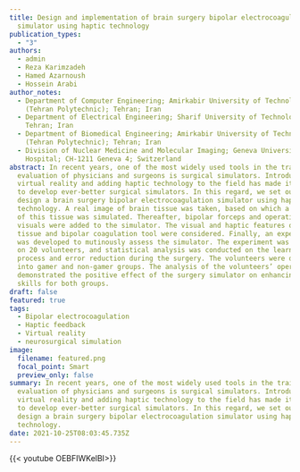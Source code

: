 ```yaml
---
title: Design and implementation of brain surgery bipolar electrocoagulation
  simulator using haptic technology
publication_types:
  - "3"
authors:
  - admin
  - Reza Karimzadeh
  - Hamed Azarnoush
  - Hossein Arabi
author_notes:
  - Department of Computer Engineering; Amirkabir University of Technology
    (Tehran Polytechnic); Tehran; Iran
  - Department of Electrical Engineering; Sharif University of Technology;
    Tehran; Iran
  - Department of Biomedical Engineering; Amirkabir University of Technology
    (Tehran Polytechnic); Tehran; Iran
  - Division of Nuclear Medicine and Molecular Imaging; Geneva University
    Hospital; CH-1211 Geneva 4; Switzerland
abstract: In recent years, one of the most widely used tools in the training and
  evaluation of physicians and surgeons is surgical simulators. Introducing
  virtual reality and adding haptic technology to the field has made it feasible
  to develop ever-better surgical simulators. In this regard, we set out to
  design a brain surgery bipolar electrocoagulation simulator using haptic
  technology. A real image of brain tissue was taken, based on which a 3D model
  of this tissue was simulated. Thereafter, bipolar forceps and operation room
  visuals were added to the simulator. The visual and haptic features of the
  tissue and bipolar coagulation tool were considered. Finally, an experiment
  was developed to mutinously assess the simulator. The experiment was performed
  on 20 volunteers, and statistical analysis was conducted on the learning
  process and error reduction during the surgery. The volunteers were divided
  into gamer and non-gamer groups. The analysis of the volunteers’ operation
  demonstrated the positive effect of the surgery simulator on enhancing user
  skills for both groups.
draft: false
featured: true
tags:
  - Bipolar electrocoagulation
  - Haptic feedback
  - Virtual reality
  - neurosurgical simulation
image:
  filename: featured.png
  focal_point: Smart
  preview_only: false
summary: In recent years, one of the most widely used tools in the training and
  evaluation of physicians and surgeons is surgical simulators. Introducing
  virtual reality and adding haptic technology to the field has made it feasible
  to develop ever-better surgical simulators. In this regard, we set out to
  design a brain surgery bipolar electrocoagulation simulator using haptic
  technology.
date: 2021-10-25T08:03:45.735Z
---
```

<!--StartFragment-->

{{< youtube OEBFIWKelBI>}}

<!--EndFragment-->
